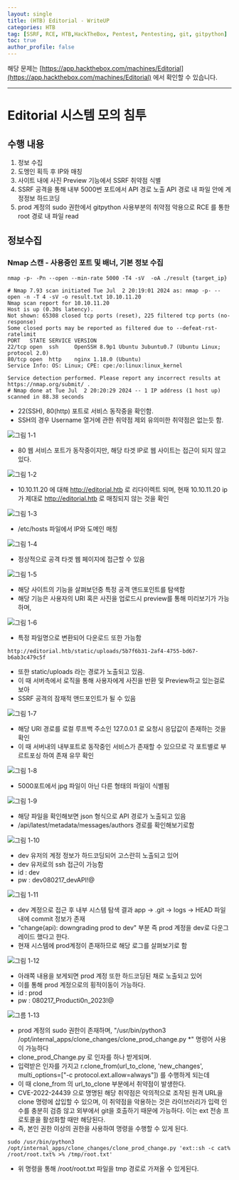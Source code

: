 ```yaml
---
layout: single
title: (HTB) Editorial - WriteUP
categories: HTB
tag: [SSRF, RCE, HTB,HackTheBox, Pentest, Pentesting, git, gitpython]
toc: true
author_profile: false
---
```


해당 문제는 [https://app.hackthebox.com/machines/Editorial](https://app.hackthebox.com/machines/Editorial) 에서 확인할 수 있습니다.

***

# Editorial 시스템 모의 침투
## 수행 내용
1. 정보 수집
2. 도멩인 획득 후 IP와 매칭
3. 사이트 내에 사진 Preview 기능에서 SSRF 취약점 식별
4. SSRF 공격을 통해 내부 5000번 포트에서 API 경로 노출 API 경로 내 파일 안에 계정정보 하드코딩
5. prod 계정의 sudo 권한에서 gitpython 사용부분의 취약점 악용으로 RCE 를 통한 root 경로 내 파일 read
## 정보수집
### Nmap 스캔 - 사용중인 포트 및 배너, 기본 정보 수집

```
nmap -p- -Pn --open --min-rate 5000 -T4 -sV  -oA ./result {target_ip}
```

```
# Nmap 7.93 scan initiated Tue Jul  2 20:19:01 2024 as: nmap -p- --open -n -T 4 -sV -o result.txt 10.10.11.20
Nmap scan report for 10.10.11.20
Host is up (0.30s latency).
Not shown: 65308 closed tcp ports (reset), 225 filtered tcp ports (no-response)
Some closed ports may be reported as filtered due to --defeat-rst-ratelimit
PORT   STATE SERVICE VERSION
22/tcp open  ssh     OpenSSH 8.9p1 Ubuntu 3ubuntu0.7 (Ubuntu Linux; protocol 2.0)
80/tcp open  http    nginx 1.18.0 (Ubuntu)
Service Info: OS: Linux; CPE: cpe:/o:linux:linux_kernel

Service detection performed. Please report any incorrect results at https://nmap.org/submit/ .
# Nmap done at Tue Jul  2 20:20:29 2024 -- 1 IP address (1 host up) scanned in 88.38 seconds
```

- 22(SSH), 80(http) 포트로 서비스 동작중을 확인함.
- SSH의 경우 Username 열거에 관한 취약점 제외 유의미한 취약점은 없는듯 함.

![그림 1-1](/assets/image/write-up/htb/Editorial/image.png)
- 80 웹 서비스 포트가 동작중이지만, 해당 타겟 IP로 웹 사이트는 접근이 되지 않고 있다.

![그림 1-2](/assets/image/write-up/htb/Editorial/image-1.png)
- 10.10.11.20 에 대해 http://editorial.htb 로 리다이렉트 되며, 현재 10.10.11.20 ip가 제대로 http://editorial.htb 로 매칭되지 않는 것을 확인

![그림 1-3](/assets/image/write-up/htb/Editorial/image-2.png)
- /etc/hosts 파일에서 IP와 도메인 매칭

![그림 1-4](/assets/image/write-up/htb/Editorial/image-3.png)
- 정상적으로 공격 타겟 웹 페이지에 접근할 수 있음

![그림 1-5](/assets/image/write-up/htb/Editorial/image-4.png)
- 해당 사이트의 기능을 살펴보던중 특정 공격 앤드포인트를 탐색함
- 해당 기능은 사용자의 URI 혹은 사진을 업로드시 preview를 통해 미리보기가 가능하며,

![그림 1-6](/assets/image/write-up/htb/Editorial/image-5.png)
- 특정 파일명으로 변환되어 다운로드 또한 가능함

```
http://editorial.htb/static/uploads/5b7f6b31-2af4-4755-bd67-b6ab3c479c5f
```

- 또한 static/uploads 라는 경로가 노출되고 있음.
- 이 때 서버측에서 로직을 통해 사용자에게 사진을 반환 및 Preview하고 있는걸로 보아
- SSRF 공격의 잠재적 앤드포인트가 될 수 있음

![그림 1-7](/assets/image/write-up/htb/Editorial/image-6.png)
- 해당 URI 경로를 로컬 루프백 주소인 127.0.0.1 로 요청시 응답값이 존재하는 것을 확인
- 이 때 서버내의 내부포트로 동작중인 서비스가 존재할 수 있으므로 각 포트별로 부르트포싱 하여 존재 유무 확인

![그림 1-8](/assets/image/write-up/htb/Editorial/image-7.png)
- 5000포트에서 jpg 파일이 아닌 다른 형태의 파일이 식별됨 

![그림 1-9](/assets/image/write-up/htb/Editorial/image-8.png)
- 해당 파일을 확인해보면 json 형식으로 API 경로가 노출되고 있음
- /api/latest/metadata/messages/authors 경로를 확인해보기로함

![그림 1-10](/assets/image/write-up/htb/Editorial/image-9.png)
- dev 유저의 계정 정보가 하드코딩되어 고스란히 노출되고 있어
- dev 유저로의 ssh 접근이 가능함
- id : dev
- pw : dev080217_devAPI!@

![그림 1-11](/assets/image/write-up/htb/Editorial/image-10.png)
- dev 계정으로 접근 후 내부 시스템 탐색 결과 app -> .git -> logs -> HEAD 파일 내에 commit 정보가 존재
- "change(api): downgrading prod to dev" 부분 즉 prod 계정을 dev로 다운그레이드 했다고 한다.
- 현재 시스템에 prod계정이 존재하므로 해당 로그를 살펴보기로 함

![그림 1-12](/assets/image/write-up/htb/Editorial/image-11.png)
- 아래쪽 내용을 보게되면 prod 계정 또한 하드코딩된 채로 노출되고 있어
- 이를 통해 prod 계정으로의 횡적이동이 가능하다.
- id : prod
- pw : 080217_Producti0n_2023!@

![그름 1-13](/assets/image/write-up/htb/Editorial/image-12.png)
- prod 계정의 sudo 권한이 존재하며, "/usr/bin/python3 /opt/internal_apps/clone_changes/clone_prod_change.py *" 명령어 사용이 가능하다
- clone_prod_Change.py 로 인자를 하나 받게되며.
- 입력받은 인자를 가지고 r.clone_from(url_to_clone, 'new_changes', multi_options=["-c protocol.ext.allow=always"]) 를 수행하게 되는데
- 이 때 clone_from 의 url_to_clone 부분에서 취약점이 발생한다.
- CVE-2022-24439 으로 명명된 해당 취약점은 악의적으로 조작된 원격 URL을 clone 명령에 삽입할 수 있으며, 이 취약점을 악용하는 것은 라이브러리가 입력 인수를 충분히 검증 않고 외부에서 git을 호출하기 때문에 가능하다. 이는 ext 전송 프로토콜을 활성화할 때만 해당된다.
- 즉, 본인 권한 이상의 권한을 사용하여 명령을 수행할 수 있게 된다.

```
sudo /usr/bin/python3 /opt/internal_apps/clone_changes/clone_prod_change.py 'ext::sh -c cat% /root/root.txt% >% /tmp/root.txt'
```
- 위 명령을 통해 /root/root.txt 파일을 tmp 경로로 가져올 수 있게된다.


